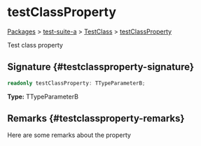 # testClassProperty

[Packages](./) &gt; [test-suite-a](./test-suite-a/) &gt; [TestClass](./test-suite-a/testclass-class/) &gt; [testClassProperty](./test-suite-a/testclass-class/testclassproperty-property)

Test class property

## Signature {#testclassproperty-signature}

```typescript
readonly testClassProperty: TTypeParameterB;
```

**Type:** TTypeParameterB

## Remarks {#testclassproperty-remarks}

Here are some remarks about the property

